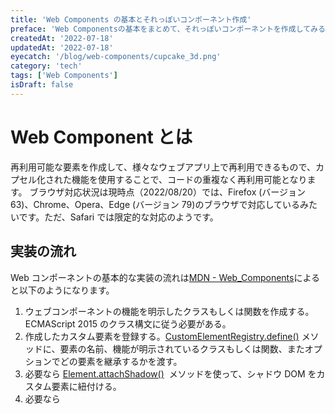 ```yaml
---
title: 'Web Components の基本とそれっぽいコンポーネント作成'
preface: 'Web Componentsの基本をまとめて、それっぽいコンポーネントを作成してみる'
createdAt: '2022-07-18'
updatedAt: '2022-07-18'
eyecatch: '/blog/web-components/cupcake_3d.png'
category: 'tech'
tags: ['Web Components']
isDraft: false
---
```


# Web Component とは

再利用可能な要素を作成して、様々なウェブアプリ上で再利用できるもので、カプセル化された機能を使用することで、コードの重複なく再利用可能となります。
ブラウザ対応状況は現時点（2022/08/20）では、Firefox (バージョン 63)、Chrome、Opera、Edge (バージョン 79)のブラウザで対応しているみたいです。ただ、Safari では限定的な対応のようです。

## 実装の流れ

Web コンポーネントの基本的な実装の流れは[MDN - Web_Components](https://developer.mozilla.org/ja/docs/Web/Web_Components)によると以下のようになります。

1. ウェブコンポーネントの機能を明示したクラスもしくは関数を作成する。ECMAScript 2015 のクラス構文に従う必要がある。
2. 作成したカスタム要素を登録する。[CustomElementRegistry.define()](https://developer.mozilla.org/ja/docs/Web/API/CustomElementRegistry/define) メソッドに、要素の名前、機能が明示されているクラスもしくは関数、またオプションでどの要素を継承するかを渡す。
3. 必要なら [Element.attachShadow()](https://developer.mozilla.org/ja/docs/Web/API/Element/attachShadow)  メソッドを使って、シャドウ DOM をカスタム要素に紐付ける。
4. 必要なら [<template>](https://developer.mozilla.org/ja/docs/Web/HTML/Element/template) と [<slot>](https://developer.mozilla.org/ja/docs/Web/HTML/Element/slot) を使って、HTML テンプレートを定義する。
5. ページ内の好きな場所で、通常の HTML 要素のようにカスタム要素を使用する。

ウェブコンポーネントは以下の 3 つの主要な技術から構成されています。組み合わせることでカプセル化された機能を持った再利用可能なカスタム要素の作成が可能となります。

## 1. カスタム要素<Custom Element>

カスタム要素とその動作を定義する JavaScript API。`CustomElementRegistry` オブジェクトによりカスタム要素を制御することで、ページへカスタム要素を登録したり、どのようなカスタム要素が登録されているのかを返したりできます。

ページにカスタム要素を登録するには、 [CustomElementRegistry.define()](https://developer.mozilla.org/ja/docs/Web/API/CustomElementRegistry/define) を使用して、引数に以下の 3 つをとります。

- 要素に与える名前を表す `DOMString` 、名前はケバブケースであること。
- 要素の振る舞いを定義したクラスのオブジェクト
- `extends`  プロパティを含むオプションオブジェクト（オプション）

例えば、 `link-text-standard` というシンプルなリンクテキストを作成するだけのコンポーネントは下記のようになります。

```html
<!-- link-text-standard という名前のHTMLテンプレート -->
<link-text-standard></link-text-standard>
<link-text-standard anchor="Apple homepage" href="https://www.apple.com/jp/"></link-text-standard>
<link-text-standard
  anchor="Mozila web component page"
  href="https://developer.mozilla.org/ja/docs/Web/Web_Components"
></link-text-standard>
```

```js
class LinkTextStandard extends HTMLElement {
  // constructor では常に super を最初に呼び出す
  constructor() {
    super()

    const shadow = this.attachShadow({ mode: 'open' })

    const wrapper = document.createElement('p')
    wrapper.setAttribute('class', 'wrapper')
    wrapper.innerText = 'Here we will add a link to the'

    const link = wrapper.appendChild(document.createElement('a'))
    link.setAttribute('class', 'anchor')
    link.setAttribute('tabindex', '0')

    let hrefText = ''
    if (this.hasAttribute('href')) {
      hrefText = this.getAttribute('href') || ''
    } else {
      hrefText = 'https://www.mozilla.org/'
    }

    link.setAttribute('href', hrefText)

    let anchorText = ''
    if (this.hasAttribute('anchor')) {
      anchorText = this.getAttribute('anchor') || ''
    } else {
      anchorText = 'Mozilla homepage'
    }

    link.innerHTML = anchorText

    // 必要であればスタイルの追加をする
    const style = document.createElement('style')
    style.textContent = `
      .wrapper {}

      .link {}
    `

    shadow.append(style)
    shadow.append(wrapper)
  }
}

// link-text-standard というコンポーネント
customElements.define('link-text-standard', LinkTextStandard)
```

こちらを実行すると `link-text-standart` にて受け取った `anchor` `link` を `a` 要素として表示します。

[GitHub - ソースコード](https://github.com/Yuta07/web-components-beginner/tree/main/link-text-standard)

## 2. シャドウ DOM

カプセル化された「シャドウ」 DOM ツリーを要素に紐付け、関連する機能を制御する JavaScript API

シャドウ DOM ツリーはメインの DOM とは別にレンダリングされるため、マークアップ構造・スタイル・動作・要素の機能を公開せずに済み（カプセル化）、コードの重複やクラッシュを心配することがなくなります。

シャドウ DOM により、通常の DOM ツリーの要素の下に隠れた DOM ツリーを取り付けることができ、シャドウ DOM には通常の DOM ツリーと同様に任意の要素を追加できます。

以下、シャドウ DOM における用語と MDN のシャドウ DOM の画像になります。

- **シャドウホスト**: シャドウ DOM が取り付けられた、通常の DOM ノード
- **シャドウツリー**: シャドウ DOM の中にある DOM ツリー
- **シャドウ境界**: シャドウ DOM と通常の DOM の境界
- **シャドウルート**: シャドウツリーの根ノード

![[出典元]MDN - シャドウ DOM の使用](/blog/web-components/shadowdom.svg)

シャドウ DOM 内のノードには、外の何かに影響を与えることなく（カプセル化）、子を追加したり、属性を設定したり、 `element.style.~~~` を使用して個々のノードのスタイル設定が可能です。

任意の要素にシャドウルートを取り付けるには `Element.attatchShadow()` メソッドを使用する必要があります。

オプションとして `mode` オプションを open もしくは closed で受け取ります。

```js
// open の場合は、シャドウ DOM にメインページに書かれた JavaScript からアクセスできる
let shadow = elementRef.attachShadow({ mode: 'open' })

// closedで取り付けた場合、外部からシャドウ DOM にアクセスできなくなり、ShadowRootはnullを返す
let shadow = elementRef.attachShadow({ mode: 'closed' })
```

スタイルの指定は `<style>` を指定して内部で直接適用することもできますが、 `<link>` 要素を使用して外部から読み込むこともできます。

```js
// 外部スタイルシートをシャドウ DOM に適用
const linkElem = document.createElement('link')
linkElem.setAttribute('rel', 'stylesheet')
linkElem.setAttribute('href', 'style.css')

// 生成された要素をシャドウ DOM に添付
shadow.appendChild(linkElem)
```

`<link>` 要素はシャドウルートの描画をブロックしないので、スタイルシートのロード中にスタイル付けされていないコンテンツ (FOUC) が一瞬表示されるかもしれません。

## 3. HTML テンプレート

- [<template>](https://developer.mozilla.org/ja/docs/Web/HTML/Element/template)  と [<slot>](https://developer.mozilla.org/ja/docs/Web/HTML/Element/slot) 要素によって、レンダリングされたページ内に表示されないマークアップのテンプレートを書くことができます。JavaScript で参照を取得し、 DOM に追加することで表示できます。
  ウェブコンポーネントと組み合わせることで、テンプレート `<template>` 内のスタイル情報を  [<style>](https://developer.mozilla.org/ja/docs/Web/HTML/Element/style) 要素に含めて、カスタム要素内にカプセル化されます。

  ```js
  // HTMLテンプレート
  <template id="my-paragraph">
    <style>
      p {
        color: white;
        background-color: #666;
        padding: 5px;
      }
    </style>
    <p>My paragraph</p>
  </template>

  // ウェブコンポーネントとして定義
  customElements.define('my-paragraph',
    class extends HTMLElement {
      constructor() {
        super();
        let template = document.getElementById('my-paragraph');
        let templateContent = template.content;

        const shadowRoot = this.attachShadow({mode: 'open'})
          .appendChild(templateContent.cloneNode(true));
      }
    }
  );

  // HTMLに次のように追加することで利用
  <my-paragraph></my-paragraph>
  ```

**slot を利用することでさらに柔軟性を強化できる**

[<slot>](https://developer.mozilla.org/ja/docs/Web/HTML/Element/slot) 要素を使用することで、各要素のインスタンスに異なるテキストを表示することを宣言的に行えます。

`<slot>` は `name` 属性で識別され、テンプレート内にプレイスホルダーを定義できます。
`<slot>` が定義されていなかったり、ブラウザが `<slot>` に対応していない場合は代替内容である「既定のテキスト」が入るようになっています。

`<slot>` 要素自体は、 `<div>` 要素内で使用することも可能ですが、既にレンダリングされた要素に基づいてパターンを定義する必要があることはほとんどないこと、コンテナーの目的がより明確になることから、一般的には  `<template>` 要素内にスロットを追加する方がより実用的です。

`<slot>` を用いて簡単なリストを表示するコンポーネントの例です。

```html
<!-- HTMLテンプレート -->
<template id="list-template">
  <div class="template-card">
    <p class="template-img-flame">
      <!-- element-img という name に対応する slot 属性を持つ要素がここに表示される -->
      <slot name="element-img"></slot>
    </p>
    <div>
      <!-- element-name と element-description という name に対応する slot 属性を持つ要素がここに表示される -->
      <slot name="element-name">animal name</slot>
      <slot name="element-description">animal description</slot>
    </div>
  </div>
</template>

<list-template-card>
  <!-- slot 属性に対応するnameを指定する -->
  <img slot="element-img" src="./hans-jurgen-mager-qQWV91TTBrE-unsplash.jpg" alt="white-bear" class="template-img" />
  <h2 slot="element-name" class="template-name">White Bear</h2>
  <p slot="element-description" class="template-description">しろくま</p>
</list-template-card>
<list-template-card>
  <img slot="element-img" src="./manja-vitolic-gKXKBY-C-Dk-unsplash.jpg" alt="dog" class="template-img" />
  <h2 slot="element-name" class="template-name">Cat</h2>
  <p slot="element-description" class="template-description">ねこ</p>
</list-template-card>
<list-template-card>
  <img slot="element-img" src="./pauline-loroy-U3aF7hgUSrk-unsplash.jpg" alt="dog" class="template-img" />
  <h2 slot="element-name" class="template-name">Dog</h2>
  <p slot="element-description" class="template-description">いぬ</p>
</list-template-card>
```

```js
class ListTemplate extends HTMLElement {
  constructor() {
    super()

    let template = document.getElementById('list-template')

    const templateContent = template?.content

    const shadow = this.attachShadow({ mode: 'open' })
    shadow.appendChild(templateContent.cloneNode(true))
  }
}

// list-template-card コンポーネントとして再利用可能とする
customElements.define('list-template-card', ListTemplate)
```

スタイルを加えた完全なコードは下記の URL にあり、実行するとこのようになります。

![list-template.png](/blog/web-components/list-template.png)

[GitHub - ソースコード](https://github.com/Yuta07/web-components-beginner/tree/main/list-template)

### ライフサイクル

ウェブコンポーネントにはライフサイクルコールバックが用意されており、ライフサイクルで実際の更新を処理することで様々な変更を適用することができます。

- `connectedCallback` Document に接続された要素にカスタム要素が追加されるたびに呼び出されます。ノードが移動するために発生するため、要素の内容が完全に解釈される前に発生することもあります。また、要素の接続が終了したときにも呼び出されることがあるので注意が必要です。
- `disconnectedCallback` カスタム要素が Document の DOM から切断されるたびに呼び出されます。
- `adoptedCallback` カスタム要素が新しい Document に移動するたびに呼び出されます。
- `attributeChangedCallback` カスタム要素の属性の 1 つが追加、削除、変更されるたびに呼び出されます。 `static get observedAttributes()` メソッドでどの属性の変更が通知されたかを指定可能です。

例えば、 `input` 要素からフォーカスが外れた時に入力されていない場合に、エラー文と枠線の色を赤くするコンポーネントを作成すると下記のようになります。

```html
<!-- HTMLテンプレート -->
<template id="input-lifecycle-template">
  <div class="input-container">
    <div class="input-field">
      <!-- 各 name に対応する slot 属性を持つ要素がここに表示される -->
      <slot name="input-label"></slot>
      <slot name="input-template"></slot>
      <slot name="error-text"></slot>
    </div>
  </div>
</template>

<input-with-lifecycle px="8" py="12">
  <!-- slot 属性に対応するnameを指定する -->
  <label slot="input-label">LifeCycle Label</label>
  <input slot="input-template" name="lifecycle" placeholder="Input..." class="input-lifecycle" />
  <p slot="error-text" class="error"></p>
</input-with-lifecycle>
```

```js
class InputLifeCycle extends HTMLElement {
  constructor() {
    super()

    let template = document.getElementById('input-lifecycle-template')
    const templateContent = template?.content

    const shadow = this.attachShadow({ mode: 'open' })

    let style = document.createElement('style')
    // ::slotted(p) とすることで slot の要素にスタイルの適用が可能となる
    style.textContent = `
      ::slotted(p) {
        font-size: 14px;
        color: red;
      }

      ::slotted(label) {
        font-size: 14px;
      }
    `

    shadow.appendChild(style)
    shadow.appendChild(templateContent.cloneNode(true))
  }

  connectedCallback() {
    // Document に接続された 時に updateStyle を呼び出す
    updateStyle(this)
  }
}

// input-with-lifecycle コンポーネントとして再利用可能とする
customElements.define('input-with-lifecycle', InputLifeCycle)

function updateStyle(elem) {
  const shadow = elem.shadowRoot

  const style = shadow?.querySelector('style')

  if (style == null) return

  // input-with-lifecycle の px / py 属性を取得して適用する
  style.textContent += `
    ::slotted(input) {
      padding: ${elem.getAttribute('px')}px ${elem.getAttribute('py')}px !important;
      border: 1px solid #b2b2b2;
      border-radius: 4px;
      font-size: 16px
    }
  `
}

// input / error の両要素を取得
const input = document.querySelector('.input-lifecycle')
const error = document.querySelector('.error')

// input からフォーカスが外れた時に呼び出される
input.onblur = function () {
  const inputValue = input?.value

  // テキストが入力されていなければ、エラーメッセージとスタイルを適用
  if (!inputValue) {
    input.style.borderColor = 'red'
    error.innerHTML = '入力してください'
    error.style.display = 'block'
    error.style.marginTop = '4px'
  } else {
    input.style.borderColor = '#b2b2b2'
    error.innerHTML = ''
    error.style = ''
  }
}
```

[GitHub - ソースコード](https://github.com/Yuta07/web-components-beginner/tree/main/input-lifecycle)

## 参考サイト

- [ウェブコンポーネント | MDN](https://developer.mozilla.org/ja/docs/Web/Web_Components)
- [GitHub - MDN/web-components-examples](https://github.com/mdn/web-components-examples)
